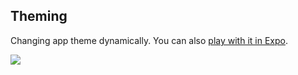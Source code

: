 ## Theming

Changing app theme dynamically. You can also [play with it in Expo](https://snack.expo.io/HyujGlKcf).

<kbd><img src="https://raw.githubusercontent.com/vitalets/react-native-extended-stylesheet/master/examples/theming/demo.gif"/></kbd>
